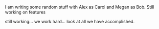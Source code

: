 I am writing some random stuff with Alex as Carol and Megan as Bob.  Still working on features

still working... we work hard... look at all we have accomplished.
